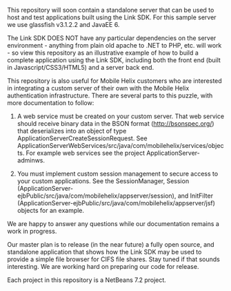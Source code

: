 This repository will soon contain a standalone server that can be used
to host and test applications built using the Link SDK. For this
sample server we use glassfish v3.1.2.2 and JavaEE 6.

The Link SDK DOES NOT have any particular dependencies on the server
environment - anything from plain old apache to .NET to PHP, etc. will
work - so view this repository as an illustrative example of how to
build a complete application using the Link SDK, including both the
front end (built in Javascript/CSS3/HTML5) and a server back end.

This repository is also useful for Mobile Helix customers who are
interested in integrating a custom server of their own with the Mobile
Helix authentication infrastructure. There are several parts to this
puzzle, with more documentation to follow:

1) A web service must be created on your custom server. That web
service should receive binary data in the BSON format
(http://bsonspec.org/) that deserializes into an object of type
ApplicationServerCreateSessionRequest. See
ApplicationServerWebServices/src/java/com/mobilehelix/services/objects. For
example web services see the project ApplicationServer-adminws.

2) You must implement custom session management to secure access to
your custom applications. See the SessionManager, Session
(ApplicationServer-ejbPublic/src/java/com/mobilehelix/appserver/session),
and InitFilter
(ApplicationServer-ejbPublic/src/java/com/mobilehelix/appserver/jsf)
objects for an example.

We are happy to answer any questions while our documentation remains a
work in progress.

Our master plan is to release (in the near future) a fully open
source, and standalone application that shows how the Link SDK may be
used to provide a simple file browser for CIFS file shares. Stay tuned
if that sounds interesting. We are working hard on preparing our code
for release.

Each project in this repository is a NetBeans 7.2 project.